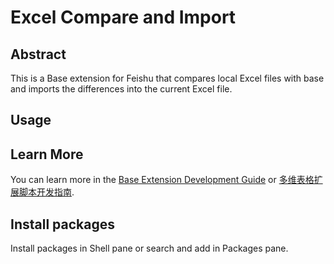 # Excel Compare and Import

## Abstract

This is a Base extension for Feishu that compares local Excel files with base and imports the differences into the current Excel file.

## Usage


## Learn More

You can learn more in the [Base Extension Development Guide](https://bytedance.feishu.cn/docx/VxhudDXbyo1V7jxAcTbctJQ5nvc) or [多维表格扩展脚本开发指南](https://bytedance.feishu.cn/docx/HazFdSHH9ofRGKx8424cwzLlnZc).

## Install packages

Install packages in Shell pane or search and add in Packages pane.
